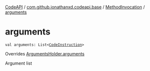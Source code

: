 [CodeAPI](../../index.md) / [com.github.jonathanxd.codeapi.base](../index.md) / [MethodInvocation](index.md) / [arguments](.)

# arguments

`val arguments: List<`[`CodeInstruction`](../../com.github.jonathanxd.codeapi/-code-instruction.md)`>`

Overrides [ArgumentsHolder.arguments](../-arguments-holder/arguments.md)

Argument list

